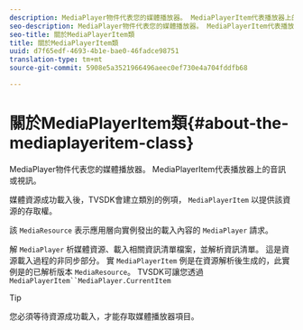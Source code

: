 ```yaml
---
description: MediaPlayer物件代表您的媒體播放器。 MediaPlayerItem代表播放器上的音訊或視訊。
seo-description: MediaPlayer物件代表您的媒體播放器。 MediaPlayerItem代表播放器上的音訊或視訊。
seo-title: 關於MediaPlayerItem類
title: 關於MediaPlayerItem類
uuid: d7f65edf-4693-4b1e-bae0-46fadce98751
translation-type: tm+mt
source-git-commit: 5908e5a3521966496aeec0ef730e4a704fddfb68

---
```



# 關於MediaPlayerItem類{#about-the-mediaplayeritem-class}

MediaPlayer物件代表您的媒體播放器。 MediaPlayerItem代表播放器上的音訊或視訊。

媒體資源成功載入後，TVSDK會建立類別的例項， `MediaPlayerItem` 以提供該資源的存取權。

該 `MediaResource` 表示應用層向實例發出的載入內容的 `MediaPlayer` 請求。

解 `MediaPlayer` 析媒體資源、載入相關資訊清單檔案，並解析資訊清單。 這是資源載入過程的非同步部分。 實 `MediaPlayerItem` 例是在資源解析後生成的，此實例是的已解析版本 `MediaResource`。 TVSDK可讓您透過 `MediaPlayerItem``MediaPlayer.CurrentItem`

>[!TIP]
>
>您必須等待資源成功載入，才能存取媒體播放器項目。

